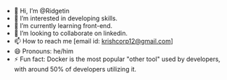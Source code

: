 - 👋 Hi, I’m @Ridgetin
- 👀 I’m interested in developing skills.
- 🌱 I’m currently learning front-end.
- 💞️ I’m looking to collaborate on linkedin.
- 📫 How to reach me [email id: krishcorp12@gmail.com]
- 😄 Pronouns: he/him
- ⚡ Fun fact: Docker is the most popular "other tool" used by developers, with around 50% of developers utilizing it.

<!---
Ridgetin/Ridgetin is a ✨ special ✨ repository because its `README.md` (this file) appears on your GitHub profile.
You can click the Preview link to take a look at your changes.
--->
